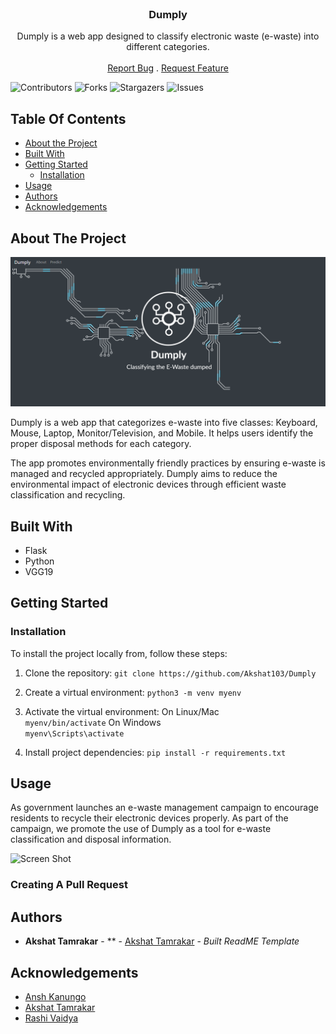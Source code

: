<br/>
<p align="center">
  <h3 align="center">Dumply</h3>

  <p align="center">
    Dumply is a web app designed to classify electronic waste (e-waste) into different categories.
    <br/>
    <br/>
    <a href="https://github.com/Akshat103/Dumply/issues">Report Bug</a>
    .
    <a href="https://github.com/Akshat103/Dumply/issues">Request Feature</a>
  </p>
</p>

![Contributors](https://img.shields.io/github/contributors/Akshat103/Dumply?color=dark-green) ![Forks](https://img.shields.io/github/forks/Akshat103/Dumply?style=social) ![Stargazers](https://img.shields.io/github/stars/Akshat103/Dumply?style=social) ![Issues](https://img.shields.io/github/issues/Akshat103/Dumply) 

## Table Of Contents

* [About the Project](#about-the-project)
* [Built With](#built-with)
* [Getting Started](#getting-started)
  * [Installation](#installation)
* [Usage](#usage)
* [Authors](#authors)
* [Acknowledgements](#acknowledgements)

## About The Project

![Screen Shot](images/screenshot.PNG)

Dumply is a web app that categorizes e-waste into five classes: Keyboard, Mouse, Laptop, Monitor/Television, and Mobile. It helps users identify the proper disposal methods for each category.

The app promotes environmentally friendly practices by ensuring e-waste is managed and recycled appropriately. Dumply aims to reduce the environmental impact of electronic devices through efficient waste classification and recycling.

## Built With

* Flask
* Python
* VGG19

## Getting Started


### Installation

To install the project locally from, follow these steps:

1. Clone the repository:
```git clone https://github.com/Akshat103/Dumply```

2. Create a virtual environment:
```python3 -m venv myenv```

3. Activate the virtual environment: 
On Linux/Mac  
```myenv/bin/activate```
On Windows   
 ```myenv\Scripts\activate```

4. Install project dependencies:
```pip install -r requirements.txt```


## Usage

As government launches an e-waste management campaign to encourage residents to recycle their electronic devices properly. As part of the campaign, we promote the use of Dumply as a tool for e-waste classification and disposal information.

![Screen Shot](images/dp.PNG)

### Creating A Pull Request



## Authors

* **Akshat Tamrakar** - ** - [Akshat Tamrakar](https://github.com/Akshat103) - *Built ReadME Template*

## Acknowledgements

* [Ansh Kanungo](https://github.com/Anshkanungo)
* [Akshat Tamrakar](https://github.com/Akshat103)
* [Rashi Vaidya](https://github.com/rashivaidya/)
